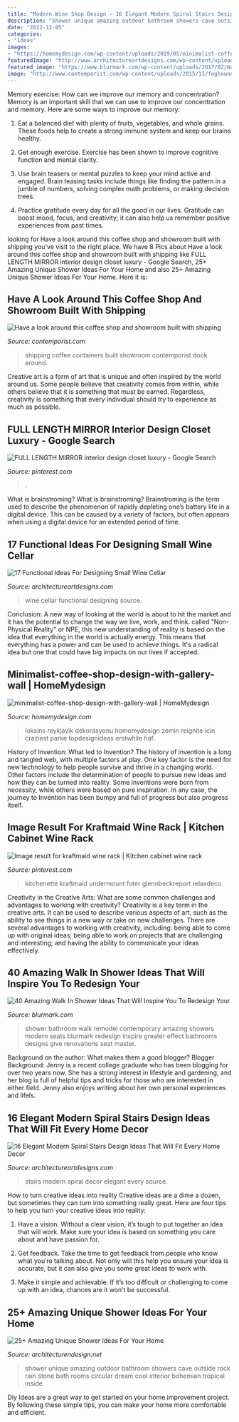 ```yaml
---
title: "Modern Wine Shop Design ~ 16 Elegant Modern Spiral Stairs Design Ideas That Will Fit Every Home Decor"
description: "Shower unique amazing outdoor bathroom showers cave outside rock rain stone bath rooms circular dream cool interior bohemian tropical inside"
date: "2022-12-05"
categories:
- "ideas"
images:
- "https://homemydesign.com/wp-content/uploads/2019/05/minimalist-coffee-shop-design-with-gallery-wall.jpg"
featuredImage: "http://www.architectureartdesigns.com/wp-content/uploads/2016/07/4-2.jpg"
featured_image: "https://www.blurmark.com/wp-content/uploads/2017/02/Walk-in-Shower-Design-5.jpg"
image: "http://www.contemporist.com/wp-content/uploads/2015/11/foghound_111115_04-800x1199.jpg"
---
```



Memory exercise: How can we improve our memory and concentration?
Memory is an important skill that we can use to improve our concentration and memory. Here are some ways to improve our memory:
1. Eat a balanced diet with plenty of fruits, vegetables, and whole grains. These foods help to create a strong immune system and keep our brains healthy.

2. Get enough exercise. Exercise has been shown to improve cognitive function and mental clarity.

3. Use brain teasers or mental puzzles to keep your mind active and engaged. Brain teasing tasks include things like finding the pattern in a jumble of numbers, solving complex math problems, or making decision trees.

4. Practice gratitude every day for all the good in our lives. Gratitude can boost mood, focus, and creativity; it can also help us remember positive experiences from past times.

	

		
looking for Have a look around this coffee shop and showroom built with shipping you've visit to the right place. We have 8 Pics about Have a look around this coffee shop and showroom built with shipping like FULL LENGTH MIRROR interior design closet luxury - Google Search, 25+ Amazing Unique Shower Ideas For Your Home and also 25+ Amazing Unique Shower Ideas For Your Home. Here it is:
		
    
## Have A Look Around This Coffee Shop And Showroom Built With Shipping

<img loading=lazy src="http://www.contemporist.com/wp-content/uploads/2015/11/foghound_111115_04-800x1199.jpg" onerror="this.onerror=null;this.src='https://tse4.mm.bing.net/th?id=OIP.5YJyXSrHNGEQrtx2tPIkGQHaLG&amp;pid=15.1';" alt="Have a look around this coffee shop and showroom built with shipping">

_Source: contemporist.com_

>shipping coffee containers built showroom contemporist dook around. 

	

Creative art is a form of art that is unique and often inspired by the world around us. Some people believe that creativity comes from within, while others believe that it is something that must be earned. Regardless, creativity is something that every individual should try to experience as much as possible.

    
## FULL LENGTH MIRROR Interior Design Closet Luxury - Google Search

<img loading=lazy src="https://i.pinimg.com/736x/0b/c7/db/0bc7db929b47936274d75a7b2c2161e3.jpg" onerror="this.onerror=null;this.src='https://tse4.mm.bing.net/th?id=OIP.QVKkKWZwNmV7sVsrijOy7QHaJ3&amp;pid=15.1';" alt="FULL LENGTH MIRROR interior design closet luxury - Google Search">

_Source: pinterest.com_

>. 

	

What is brainstroming?
What is brainstroming? Brainstroming is the term used to describe the phenomenon of rapidly depleting one’s battery life in a digital device. This can be caused by a variety of factors, but often appears when using a digital device for an extended period of time.

    
## 17 Functional Ideas For Designing Small Wine Cellar

<img loading=lazy src="http://www.architectureartdesigns.com/wp-content/uploads/2016/07/4-2.jpg" onerror="this.onerror=null;this.src='https://tse4.mm.bing.net/th?id=OIP.6pIxQrl-uZ0CyNIwkXTFsAHaLI&amp;pid=15.1';" alt="17 Functional Ideas For Designing Small Wine Cellar">

_Source: architectureartdesigns.com_

>wine cellar functional designing source. 

	

Conclusion:
A new way of looking at the world is about to hit the market and it has the potential to change the way we live, work, and think. called "Non-Physical Reality" or NPE, this new understanding of reality is based on the idea that everything in the world is actually energy. This means that everything has a power and can be used to achieve things. It's a radical idea but one that could have big impacts on our lives if accepted.

    
## Minimalist-coffee-shop-design-with-gallery-wall | HomeMydesign

<img loading=lazy src="https://homemydesign.com/wp-content/uploads/2019/05/minimalist-coffee-shop-design-with-gallery-wall.jpg" onerror="this.onerror=null;this.src='https://tse4.mm.bing.net/th?id=OIP.0IsvKzbxaRWdzZJUDVv2GQHaLH&amp;pid=15.1';" alt="minimalist-coffee-shop-design-with-gallery-wall | HomeMydesign">

_Source: homemydesign.com_

>loksins reykjavik dekorasyonu homemydesign zemin reignite icin craziest parke topdesignideas erstwhile haf. 

	

History of Invention: What led to Invention?
The history of invention is a long and tangled web, with multiple factors at play. One key factor is the need for new technology to help people survive and thrive in a changing world. Other factors include the determination of people to pursue new ideas and how they can be turned into reality. Some inventions were born from necessity, while others were based on pure inspiration. In any case, the journey to Invention has been bumpy and full of progress but also progress itself.

    
## Image Result For Kraftmaid Wine Rack | Kitchen Cabinet Wine Rack

<img loading=lazy src="https://i.pinimg.com/736x/34/cd/13/34cd1335565f111345223f77d3a11ccc.jpg" onerror="this.onerror=null;this.src='https://tse3.mm.bing.net/th?id=OIP.Z4_BQd_zKwk2p4HpuNJ1QAHaLH&amp;pid=15.1';" alt="Image result for kraftmaid wine rack | Kitchen cabinet wine rack">

_Source: pinterest.com_

>kitchenette kraftmaid undermount foter glennbeckreport relaxdeco. 

	

Creativity in the Creative Arts: What are some common challenges and advantages to working with creativity?
Creativity is a key term in the creative arts. It can be used to describe various aspects of art, such as the ability to see things in a new way or take on new challenges. There are several advantages to working with creativity, including: being able to come up with original ideas; being able to work on projects that are challenging and interesting; and having the ability to communicate your ideas effectively.

    
## 40 Amazing Walk In Shower Ideas That Will Inspire You To Redesign Your

<img loading=lazy src="https://www.blurmark.com/wp-content/uploads/2017/02/Walk-in-Shower-Design-5.jpg" onerror="this.onerror=null;this.src='https://tse3.mm.bing.net/th?id=OIP.1vSSD94Rp_pUz35VEh_FQQHaHa&amp;pid=15.1';" alt="40 Amazing Walk In Shower Ideas That Will Inspire You To Redesign Your">

_Source: blurmark.com_

>shower bathroom walk remodel contemporary amazing showers modern seats blurmark redesign inspire greater effect bathrooms designs give renovations seat master. 

	

Background on the author: What makes them a good blogger?
Blogger Background:
Jenny is a recent college graduate who has been blogging for over two years now. She has a strong interest in lifestyle and gardening, and her blog is full of helpful tips and tricks for those who are interested in either field. Jenny also enjoys writing about her own personal experiences and lifeIs.

    
## 16 Elegant Modern Spiral Stairs Design Ideas That Will Fit Every Home Decor

<img loading=lazy src="https://www.architectureartdesigns.com/wp-content/uploads/2015/01/73.jpg" onerror="this.onerror=null;this.src='https://tse1.mm.bing.net/th?id=OIP.s5Meg2Si7Ha2W_mFxf2rRwHaLH&amp;pid=15.1';" alt="16 Elegant Modern Spiral Stairs Design Ideas That Will Fit Every Home Decor">

_Source: architectureartdesigns.com_

>stairs modern spiral decor elegant every source. 

	

How to turn creative ideas into reality
Creative ideas are a dime a dozen, but sometimes they can turn into something really great. Here are four tips to help you turn your creative ideas into reality:
1. Have a vision. Without a clear vision, it’s tough to put together an idea that will work. Make sure your idea is based on something you care about and have passion for.

2. Get feedback. Take the time to get feedback from people who know what you’re talking about. Not only will this help you ensure your idea is accurate, but it can also give you some great ideas to work with.

3. Make it simple and achievable. If it’s too difficult or challenging to come up with an idea, chances are it won’t be successful.

    
## 25+ Amazing Unique Shower Ideas For Your Home

<img loading=lazy src="http://cdn.architecturendesign.net/wp-content/uploads/2016/03/AD-Amazing-Unique-Shower-Ideas-For-Your-Home-05.jpg" onerror="this.onerror=null;this.src='https://tse3.mm.bing.net/th?id=OIP.9SxlkA4FTw8sbadXbrnFewHaLG&amp;pid=15.1';" alt="25+ Amazing Unique Shower Ideas For Your Home">

_Source: architecturendesign.net_

>shower unique amazing outdoor bathroom showers cave outside rock rain stone bath rooms circular dream cool interior bohemian tropical inside. 

	

Diy Ideas are a great way to get started on your home improvement project. By following these simple tips, you can make your home more comfortable and efficient.

